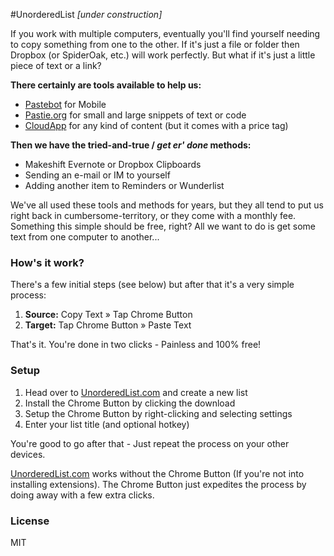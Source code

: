 #UnorderedList
_[under construction]_

If you work with multiple computers, eventually you'll find yourself needing to copy something from one to the other. If it's just a file or folder then Dropbox (or SpiderOak, etc.) will work perfectly. But what if it's just a little piece of text or a link?

**There certainly are tools available to help us:**

* [Pastebot](http://tapbots.com/software/pastebot) for Mobile
* [Pastie.org](http://pastie.org) for small and large snippets of text or code
* [CloudApp](https://www.getcloudapp.com) for any kind of content (but it comes with a price tag)

**Then we have the tried-and-true / _get er' done_ methods:**

* Makeshift Evernote or Dropbox Clipboards
* Sending an e-mail or IM to yourself
* Adding another item to Reminders or Wunderlist

We've all used these tools and methods for years, but they all tend to put us right back in cumbersome-territory, or they come with a monthly fee. Something this simple should be free, right? All we want to do is get some text from one computer to another...


### How's it work?

There's a few initial steps (see below) but after that it's a very simple process:

1. **Source:** Copy Text » Tap Chrome Button
2. **Target:** Tap Chrome Button » Paste Text

That's it. You're done in two clicks - Painless and 100% free!


### Setup

1. Head over to [UnorderedList.com](http://unorderedlist.com) and create a new list
2. Install the Chrome Button by clicking the download
3. Setup the Chrome Button by right-clicking and selecting settings
4. Enter your list title (and optional hotkey)

You're good to go after that - Just repeat the process on your other devices.

[UnorderedList.com](http://unorderedlist.com) works without the Chrome Button (If you're not into installing extensions). The Chrome Button just expedites the process by doing away with a few extra clicks.


### License
MIT
